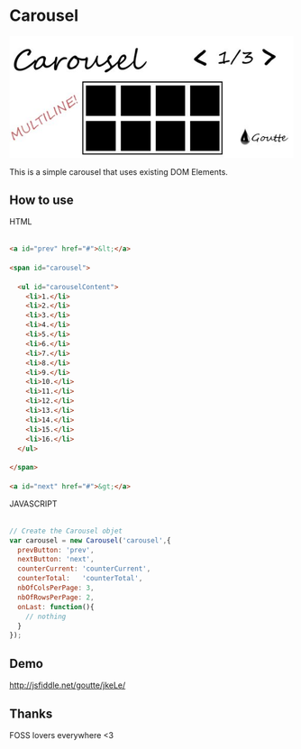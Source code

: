 Carousel
========

![Logo](http://github.com/Goutte/Carousel/raw/master/Docs/carousel.jpg)

This is a simple carousel that uses existing DOM Elements.



How to use
----------

HTML

``` html

<a id="prev" href="#">&lt;</a>

<span id="carousel">

  <ul id="carouselContent">
    <li>1.</li>
    <li>2.</li>
    <li>3.</li>
    <li>4.</li>
    <li>5.</li>
    <li>6.</li>
    <li>7.</li>
    <li>8.</li>
    <li>9.</li>
    <li>10.</li>
    <li>11.</li>
    <li>12.</li>
    <li>13.</li>
    <li>14.</li>
    <li>15.</li>
    <li>16.</li>
  </ul>

</span>

<a id="next" href="#">&gt;</a>

```


JAVASCRIPT

``` javascript

// Create the Carousel objet
var carousel = new Carousel('carousel',{
  prevButton: 'prev',
  nextButton: 'next',
  counterCurrent: 'counterCurrent',
  counterTotal:   'counterTotal',
  nbOfColsPerPage: 3,
  nbOfRowsPerPage: 2,
  onLast: function(){
    // nothing
  }
});

```



Demo
----

http://jsfiddle.net/goutte/jkeLe/


Thanks
------

FOSS lovers everywhere <3